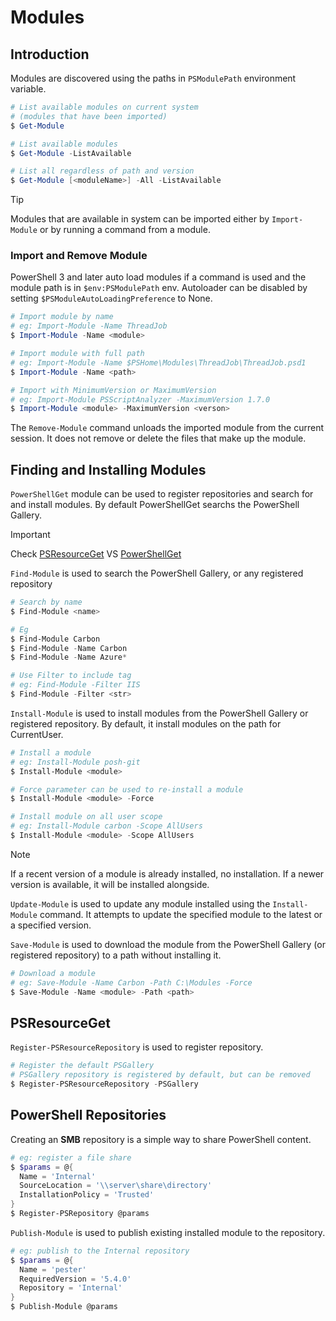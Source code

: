 # Modules

## Introduction

Modules are discovered using the paths in `PSModulePath` environment variable.

```powershell
# List available modules on current system
# (modules that have been imported)
$ Get-Module

# List available modules
$ Get-Module -ListAvailable

# List all regardless of path and version
$ Get-Module [<moduleName>] -All -ListAvailable
```

> [!TIP]
> Modules that are available in system can be imported either by `Import-Module` or by running a command from a module.

### Import and Remove Module

PowerShell 3 and later auto load modules if a command is used and the module path is in `$env:PSModulePath` env. Autoloader can be disabled by setting `$PSModuleAutoLoadingPreference` to None.

```powershell
# Import module by name
# eg: Import-Module -Name ThreadJob
$ Import-Module -Name <module>

# Import module with full path
# eg: Import-Module -Name $PSHome\Modules\ThreadJob\ThreadJob.psd1
$ Import-Module -Name <path>

# Import with MinimumVersion or MaximumVersion
# eg: Import-Module PSScriptAnalyzer -MaximumVersion 1.7.0
$ Import-Module <module> -MaximumVersion <verson>
```

The `Remove-Module` command unloads the imported module from the current session. It does not remove or delete the files that make up the module.

## Finding and Installing Modules

`PowerShellGet` module can be used to register repositories and search for and install modules. By default PowerShellGet searchs the PowerShell Gallery.

> [!IMPORTANT]
> Check [PSResourceGet](https://learn.microsoft.com/powershell/module/microsoft.powershell.psresourceget/?view=powershellget-3.x) VS [PowerShellGet](https://learn.microsoft.com/powershell/module/powershellget/?view=powershellget-3.x)

`Find-Module` is used to search the PowerShell Gallery, or any registered repository

```powershell
# Search by name
$ Find-Module <name>

# Eg
$ Find-Module Carbon
$ Find-Module -Name Carbon
$ Find-Module -Name Azure*

# Use Filter to include tag
# eg: Find-Module -Filter IIS
$ Find-Module -Filter <str>
```

`Install-Module` is used to install modules from the PowerShell Gallery or registered repository. By default, it install modules on the path for CurrentUser.

```powershell
# Install a module
# eg: Install-Module posh-git
$ Install-Module <module>

# Force parameter can be used to re-install a module
$ Install-Module <module> -Force

# Install module on all user scope
# eg: Install-Module carbon -Scope AllUsers
$ Install-Module <module> -Scope AllUsers
```

> [!NOTE]
> If a recent version of a module is already installed, no installation. If a newer version is available, it will be installed alongside.

`Update-Module` is used to update any module installed using the `Install-Module` command. It attempts to update the specified module to the latest or a specified version.

`Save-Module` is used to download the module from the PowerShell Gallery (or registered repository) to a path without installing it.

```powershell
# Download a module
# eg: Save-Module -Name Carbon -Path C:\Modules -Force
$ Save-Module -Name <module> -Path <path>
```

## PSResourceGet

`Register-PSResourceRepository` is used to register repository.

```powershell
# Register the default PSGallery
# PSGallery repository is registered by default, but can be removed
$ Register-PSResourceRepository -PSGallery
```

## PowerShell Repositories

Creating an **SMB** repository is a simple way to share PowerShell content.

```powershell
# eg: register a file share
$ $params = @{
  Name = 'Internal'
  SourceLocation = '\\server\share\directory'
  InstallationPolicy = 'Trusted'
}
$ Register-PSRepository @params
```

`Publish-Module` is used to publish existing installed module to the repository.

```powershell
# eg: publish to the Internal repository
$ $params = @{
  Name = 'pester'
  RequiredVersion = '5.4.0'
  Repository = 'Internal'
}
$ Publish-Module @params
```

